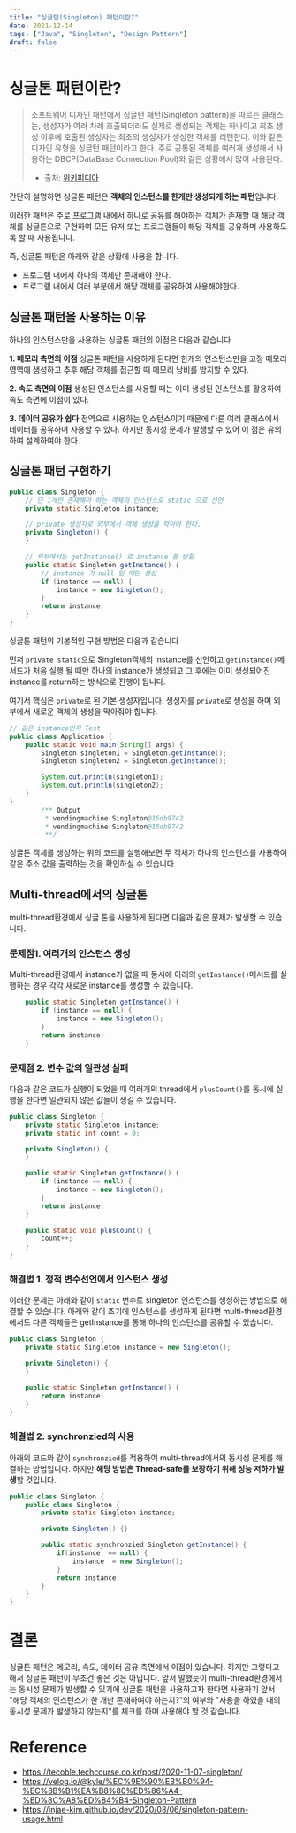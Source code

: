 ```yaml
---
title: "싱글턴(Singleton) 패턴이란?"
date: 2021-12-14
tags: ["Java", "Singleton", "Design Pattern"]
draft: false
---
```


# 싱글톤 패턴이란?

> 소프트웨어 디자인 패턴에서 싱글턴 패턴(Singleton pattern)을 따르는 클래스는, 생성자가 여러 차례 호출되더라도 실제로 생성되는 객체는 하나이고 최초 생성 이후에 호출된 생성자는 최초의 생성자가 생성한 객체를 리턴한다. 이와 같은 디자인 유형을 싱글턴 패턴이라고 한다. 주로 공통된 객체를 여러개 생성해서 사용하는 DBCP(DataBase Connection Pool)와 같은 상황에서 많이 사용된다.
>
> - 출처: [위키피디아](https://ko.wikipedia.org/wiki/%EC%8B%B1%EA%B8%80%ED%84%B4_%ED%8C%A8%ED%84%B4)

간단히 설명하면 싱글톤 패턴은 **객체의 인스턴스를 한개만 생성되게 하는 패턴**입니다.

이러한 패턴은 주로 프로그램 내에서 하나로 공유를 해야하는 객체가 존재할 때 해당 객체를 싱글톤으로 구현하여 모든 유저 또는 프로그램들이 해당 객체를 공유하며 사용하도록 할 때 사용됩니다.

즉, 싱글톤 패턴은 아래와 같은 상황에 사용을 합니다.

- 프로그램 내에서 하나의 객체만 존재해야 한다.
- 프로그램 내에서 여러 부분에서 해당 객체를 공유하여 사용해야한다.

## 싱글톤 패턴을 사용하는 이유

하나의 인스턴스만을 사용하는 싱글톤 패턴의 이점은 다음과 같습니다

**1. 메모리 측면의 이점**
싱글톤 패턴을 사용하게 된다면 한개의 인스턴스만을 고정 메모리 영역에 생성하고 추후 해당 객체를 접근할 때 메모리 낭비를 방지할 수 있다.

**2. 속도 측면의 이점**
생성된 인스턴스를 사용할 때는 이미 생성된 인스턴스를 활용하여 속도 측면에 이점이 있다.

**3. 데이터 공유가 쉽다**
전역으로 사용하는 인스턴스이기 때문에 다른 여러 클래스에서 데이터를 공유하며 사용할 수 있다. 하지만 동시성 문제가 발생할 수 있어 이 점은 유의하여 설계하여야 한다.

## 싱글톤 패턴 구현하기

```java
public class Singleton {
    // 단 1개만 존재해야 하는 객체의 인스턴스로 static 으로 선언
    private static Singleton instance;

    // private 생성자로 외부에서 객체 생성을 막아야 한다.
    private Singleton() {
    }

    // 외부에서는 getInstance() 로 instance 를 반환
    public static Singleton getInstance() {
        // instance 가 null 일 때만 생성
        if (instance == null) {
            instance = new Singleton();
        }
        return instance;
    }
}

```

싱글톤 패턴의 기본적인 구현 방법은 다음과 같습니다.

먼저 `private static`으로 Singleton객체의 instance를 선언하고 `getInstance()`메서드가 처음 실행 될 때만 하나의 instance가 생성되고 그 후에는 이미 생성되어진 instance를 return하는 방식으로 진행이 됩니다.

여기서 핵심은 `private`로 된 기본 생성자입니다. 생성자를 `private`로 생성을 하며 외부에서 새로운 객체의 생성을 막아줘야 합니다.

```java
// 같은 instance인지 Test
public class Application {
    public static void main(String[] args) {
        Singleton singleton1 = Singleton.getInstance();
        Singleton singleton2 = Singleton.getInstance();

        System.out.println(singleton1);
        System.out.println(singleton2);
    }
}
        /** Output
         * vendingmachine.Singleton@15db9742
         * vendingmachine.Singleton@15db9742
         **/
```

싱글톤 객체를 생성하는 위의 코드를 실행해보면 두 객체가 하나의 인스턴스를 사용하여 같은 주소 값을 출력하는 것을 확인하실 수 있습니다.

## Multi-thread에서의 싱글톤

multi-thread환경에서 싱글 톤을 사용하게 된다면 다음과 같은 문제가 발생할 수 있습니다.

### 문제점1. 여러개의 인스턴스 생성

Multi-thread환경에서 instance가 없을 때 동시에 아래의 `getInstance()`메서드를 실행하는 경우 각각 새로운 instance를 생성할 수 있습니다.

```java
    public static Singleton getInstance() {
        if (instance == null) {
            instance = new Singleton();
        }
        return instance;
    }
```

### 문제점 2. 변수 값의 일관성 실패

다음과 같은 코드가 실행이 되었을 때 여러개의 thread에서 `plusCount()`를 동시에 실행을 한다면 일관되지 않은 값들이 생길 수 있습니다.

```java
public class Singleton {
    private static Singleton instance;
    private static int count = 0;

    private Singleton() {
    }

    public static Singleton getInstance() {
        if (instance == null) {
            instance = new Singleton();
        }
        return instance;
    }

    public static void plusCount() {
        count++;
    }
}
```

### 해결법 1. 정적 변수선언에서 인스턴스 생성

이러한 문제는 아래와 같이 `static` 변수로 singleton 인스턴스를 생성하는 방법으로 해결할 수 있습니다. 아래와 같이 초기에 인스턴스를 생성하게 된다면 multi-thread환경에서도 다른 객체들은 getInstance를 통해 하나의 인스턴스를 공유할 수 있습니다.

```java
public class Singleton {
    private static Singleton instance = new Singleton();

    private Singleton() {
    }

    public static Singleton getInstance() {
        return instance;
    }
}
```

### 해결법 2. synchronzied의 사용

아래의 코드와 같이 `synchronzied`를 적용하여 multi-thread에서의 동시성 문제를 해결하는 방법입니다. 하지만 **해당 방법은 Thread-safe를 보장하기 위해 성능 저하가 발생**할 것입니다.

```java
public class Singleton {
    public class Singleton {
        private static Singleton instance;

        private Singleton() {}

        public static synchronzied Singleton getInstance() {
            if(instance  == null) {
                instance  = new Singleton();
            }
            return instance;
        }
    }
}
```

# 결론

싱글톤 패턴은 메모리, 속도, 데이터 공유 측면에서 이점이 있습니다. 하지만 그렇다고 해서 싱글톤 패턴이 무조건 좋은 것은 아닙니다. 앞서 말했듯이 multi-thread환경에서는 동시성 문제가 발생할 수 있기에 싱글톤 패턴을 사용하고자 한다면 사용하기 앞서 "해당 객체의 인스턴스가 한 개만 존재하여야 하는지?"의 여부와 "사용을 하였을 때의 동시성 문제가 발생하지 않는지"를 체크를 하며 사용해야 할 것 같습니다.

# Reference

- https://tecoble.techcourse.co.kr/post/2020-11-07-singleton/
- https://velog.io/@kyle/%EC%9E%90%EB%B0%94-%EC%8B%B1%EA%B8%80%ED%86%A4-%ED%8C%A8%ED%84%B4-Singleton-Pattern
- https://injae-kim.github.io/dev/2020/08/06/singleton-pattern-usage.html
